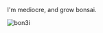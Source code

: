 I'm mediocre, and grow bonsai.

<img src="https://pixe.la/v1/users/ken1shirakura/graphs/bon3i.svg" alt="bon3i" />
